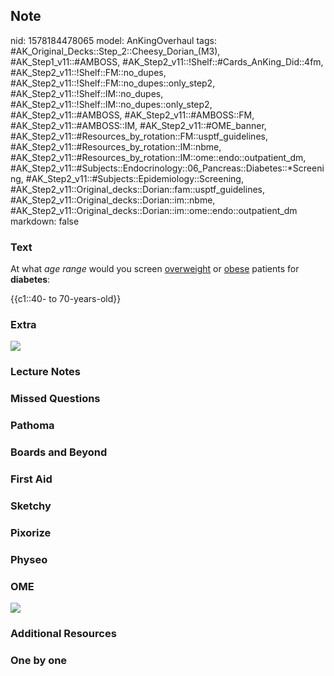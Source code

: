 ## Note
nid: 1578184478065
model: AnKingOverhaul
tags: #AK_Original_Decks::Step_2::Cheesy_Dorian_(M3), #AK_Step1_v11::#AMBOSS, #AK_Step2_v11::!Shelf::#Cards_AnKing_Did::4fm, #AK_Step2_v11::!Shelf::FM::no_dupes, #AK_Step2_v11::!Shelf::FM::no_dupes::only_step2, #AK_Step2_v11::!Shelf::IM::no_dupes, #AK_Step2_v11::!Shelf::IM::no_dupes::only_step2, #AK_Step2_v11::#AMBOSS, #AK_Step2_v11::#AMBOSS::FM, #AK_Step2_v11::#AMBOSS::IM, #AK_Step2_v11::#OME_banner, #AK_Step2_v11::#Resources_by_rotation::FM::usptf_guidelines, #AK_Step2_v11::#Resources_by_rotation::IM::nbme, #AK_Step2_v11::#Resources_by_rotation::IM::ome::endo::outpatient_dm, #AK_Step2_v11::#Subjects::Endocrinology::06_Pancreas::Diabetes::*Screening, #AK_Step2_v11::#Subjects::Epidemiology::Screening, #AK_Step2_v11::Original_decks::Dorian::fam::usptf_guidelines, #AK_Step2_v11::Original_decks::Dorian::im::nbme, #AK_Step2_v11::Original_decks::Dorian::im::ome::endo::outpatient_dm
markdown: false

### Text
At what <i>age range</i> would you screen <u>overweight</u> or
<u>obese</u> patients for <b>diabetes</b>:
<div>
  {{c1::40- to 70-years-old}}
</div>

### Extra
<img src="paste-14856291876865%20(1).jpg">

### Lecture Notes


### Missed Questions


### Pathoma


### Boards and Beyond


### First Aid


### Sketchy


### Pixorize


### Physeo


### OME
<div class="ome-widget">
  <a href="https://onlinemeded.org?ref=anki"><img src=
  "_OME_AnkiFlashcards_General_7.png"></a>
</div>

### Additional Resources


### One by one

